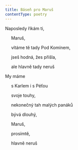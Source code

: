 ```yaml
---
title: Báseň pro Maruš
contentType: poetry
---
```


<section>

Naposledy říkám ti,

     Maruš,

     vítáme tě tady Pod Komínem,

     jseš hodná, žes přišla,

     ale hlavně tady neruš

</section>

<section>

My máme

     s Karlem i s Péťou

     svoje touhy,

     nekonečný tah malých panáků

     bývá dlouhý,

     Maruš,

     prosímtě,

     hlavně neruš

</section>

